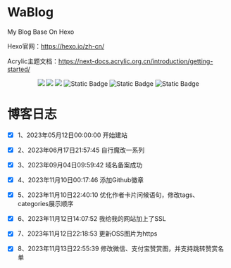 # WaBlog


My Blog Base On Hexo

Hexo官网：https://hexo.io/zh-cn/

Acrylic主题文档：https://next-docs.acrylic.org.cn/introduction/getting-started/



<div align="center"> <img src="https://img.shields.io/badge/-HTML5-E34F26?style=flat-square&logo=html5&logoColor=white" /> <img src="https://img.shields.io/badge/-CSS3-1572B6?style=flat-square&logo=css3" /> <img src="https://img.shields.io/badge/-JavaScript-oringe?style=flat-square&logo=javascript" /> <img alt="Static Badge" src="https://img.shields.io/badge/hexo-blue?logo=hexo&logoColor=white&labelColor=blue"> <img alt="Static Badge" src="https://img.shields.io/badge/npm-%23CB3837?logo=npm&logoColor=white&labelColor=%23CB3837"> <img alt="Static Badge" src="https://img.shields.io/badge/theme-acrylic-green?logoColor=white">
</div>






# 博客日志

- [x] 1、2023年05月12日00:00:00 	开始建站
- [x] 2、2023年06月17日21:57:45     自行魔改一系列
- [x] 3、2023年09月04日09:59:42     域名备案成功
- [x] 4、2023年11月10日00:17:46     添加Github徽章
- [x] 5、2023年11月10日22:40:10     优化作者卡片问候语句，修改tags、categories展示顺序
- [x] 6、2023年11月12日14:07:52     我给我的网站加上了SSL
- [x] 7、2023年11月12日22:18:53     更新OSS图片为https
- [x] 8、2023年11月13日22:55:39     修改微信、支付宝赞赏图，并支持跳转赞赏名单

